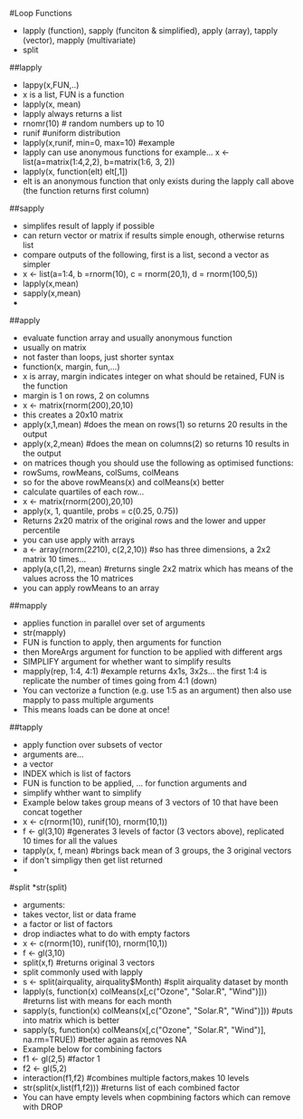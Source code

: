 #Loop Functions

* lapply (function), sapply (funciton & simplified), apply (array), tapply (vector), mapply (multivariate)
* split 

##lapply
* lappy(x,FUN,..)
* x is a list, FUN is a function
* lapply(x, mean)
* lapply always returns a list
* rnomr(10) # random numbers up to 10
* runif #uniform distribution
* lapply(x,runif, min=0, max=10) #example
* lapply can use anonymous functions for example...
x <- list(a=matrix(1:4,2,2), b=matrix(1:6, 3, 2))
* lapply(x, function(elt) elt[,1])
* elt is an anonymous function that only exists during the lapply call above (the function returns first column)

##sapply
* simplifes result of lapply if possible
* can return vector or matrix if results simple enough, otherwise returns list
* compare outputs of the following, first is a list, second a vector as simpler
* x <- list(a=1:4, b =rnorm(10), c = rnorm(20,1), d = rnorm(100,5))
* lapply(x,mean)
* sapply(x,mean)
* 
##apply
* evaluate function array and usually anonymous function
* usually on matrix
* not faster than loops, just shorter syntax
* function(x, margin, fun,...)
* x is array, margin indicates integer on what should be retained, FUN is the function
* margin is 1 on rows, 2 on columns
* x <- matrix(rnorm(200),20,10)
* this creates a 20x10 matrix
* apply(x,1,mean) #does the mean on rows(1) so returns 20 results in the output
* apply(x,2,mean) #does the mean on columns(2) so returns 10 results in the output
* on matrices though you should use the following as optimised functions:
* rowSums, rowMeans, colSums, colMeans
* so for the above rowMeans(x) and colMeans(x) better
* calculate quartiles of each row...
* x <- matrix(rnorm(200),20,10)
* apply(x, 1, quantile, probs = c(0.25, 0.75))
* Returns 2x20 matrix of the original rows and the lower and upper percentile
* you can use apply with arrays
* a <- array(rnorm(2*2*10), c(2,2,10)) #so has three dimensions, a 2x2 matrix 10 times...
* apply(a,c(1,2), mean) #returns single 2x2 matrix which has means of the values across the 10 matrices
* you can apply rowMeans to an array

##mapply
* applies function in parallel over set of arguments
* str(mapply)
* FUN is function to apply, then arguments for function
* then MoreArgs argument for function to be applied with different args
* SIMPLIFY argument for whether want to simplify results
*  mapply(rep, 1:4, 4:1) #example returns  4x1s, 3x2s... the first 1:4 is replicate the number of times going from 4:1 (down)
*  You can vectorize a function (e.g. use 1:5 as an argument) then also use mapply to pass multiple arguments
*  This means loads can be done at once!

##tapply
* apply function over subsets of vector
* arguments are... 
* a vector
* INDEX which is list of factors
* FUN is function to be applied, ... for function arguments and 
* simplify whther want to simplify
* Example below takes group means of 3 vectors of 10 that have been concat together
* x <- c(rnorm(10), runif(10), rnorm(10,1))
* f <- gl(3,10) #generates 3 levels of factor (3 vectors above), replicated 10 times for all the values
* tapply(x, f, mean) #brings back mean of 3 groups, the 3 original vectors
* if don't simpligy then get list returned
* 
#split
*str(split)
* arguments:
* takes vector, list or data frame
* a factor or list of factors
* drop indiactes what to do with empty factors
* x <- c(rnorm(10), runif(10), rnorm(10,1))
* f <- gl(3,10)
* split(x,f) #returns original 3 vectors
* split commonly used with lapply
* s <- split(airquality, airquality$Month) #split airquality dataset by month
* lapply(s, function(x) colMeans(x[,c("Ozone", "Solar.R", "Wind")])) #returns list with means for each month
* sapply(s, function(x) colMeans(x[,c("Ozone", "Solar.R", "Wind")])) #puts into matrix which is better
* sapply(s, function(x) colMeans(x[,c("Ozone", "Solar.R", "Wind")], na.rm=TRUE)) #better again as removes NA
* Example below for combining factors
* f1 <- gl(2,5) #factor 1
* f2 <- gl(5,2)
* interaction(f1,f2) #combines multiple factors,makes 10 levels
* str(split(x,list(f1,f2))) #returns list of each combined factor
* You can have empty levels when copmbining factors which can remove with DROP
